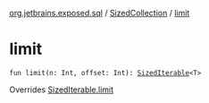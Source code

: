 [org.jetbrains.exposed.sql](../index.md) / [SizedCollection](index.md) / [limit](.)

# limit

`fun limit(n: Int, offset: Int): `[`SizedIterable`](../-sized-iterable/index.md)`<T>`

Overrides [SizedIterable.limit](../-sized-iterable/limit.md)


